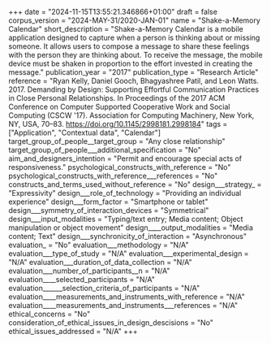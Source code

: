 +++
date = "2024-11-15T13:55:21.346866+01:00"
draft = false
corpus_version = "2024-MAY-31/2020-JAN-01"
name = "Shake-a-Memory Calendar"
short_description = "Shake-a-Memory Calendar is a mobile application designed to capture when a person is thinking about or missing someone. It allows users to compose a message to share these feelings with the person they are thinking about. To receive the message, the mobile device must be shaken in proportion to the effort invested in creating the message."
publication_year = "2017"
publication_type = "Research Article"
reference = "Ryan Kelly, Daniel Gooch, Bhagyashree Patil, and Leon Watts. 2017. Demanding by Design: Supporting Effortful Communication Practices in Close Personal Relationships. In Proceedings of the 2017 ACM Conference on Computer Supported Cooperative Work and Social Computing (CSCW '17). Association for Computing Machinery, New York, NY, USA, 70–83. https://doi.org/10.1145/2998181.2998184"
tags = ["Application", "Contextual data", "Calendar"]
target_group_of_people__target_group = "Any close relationship"
target_group_of_people___additional_specification = "No"
aim_and_designers_intention = "Permit and encourage special acts of responsiveness."
psychological_constructs_with_reference = "No"
psychological_constructs_with_reference___references = "No"
constructs_and_terms_used_without_reference = "No"
design___strategy_ = "Expressivity"
design___role_of_technology = "Providing an individual experience"
design___form_factor = "Smartphone or tablet"
design___symmetry_of_interaction_devices = "Symmetrical"
design___input_modalities = "Typing/text entry; Media content; Object manipulation or object movement"
design____output_modalities = "Media content; Text"
design___synchronicity_of_interaction = "Asynchronous"
evaluation_ = "No"
evaluation___methodology = "N/A"
evaluation___type_of_study = "N/A"
evaluation___experimental_design = "N/A"
evaluation___duration_of_data_collection = "N/A"
evaluation___number_of_participants__n = "N/A"
evaluation____selected_participants = "N/A"
evaluation______selection_criteria_of_participants = "N/A"
evaluation____measurements_and_instruments_with_reference = "N/A"
evaluation____measurements_and_instruments___references = "N/A"
ethical_concerns = "No"
consideration_of_ethical_issues_in_design_descisions = "No"
ethical_issues_addressed = "N/A"
+++
